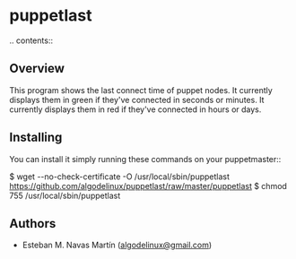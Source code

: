 puppetlast
==========

.. contents::

Overview
--------

This program shows the last connect time of puppet nodes. 
It currently displays them in green if they've connected in seconds or minutes.
It currently displays them in red if they've connected in hours or days.

Installing
----------

You can install it simply running these commands on your puppetmaster::

   $ wget --no-check-certificate -O /usr/local/sbin/puppetlast https://github.com/algodelinux/puppetlast/raw/master/puppetlast
   $ chmod 755 /usr/local/sbin/puppetlast


## Authors

- Esteban M. Navas Martín (algodelinux@gmail.com)
